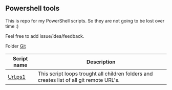 ## Powershell tools

This is repo for my PowerShell scripts. So they are not going to be lost over time :)

Feel free to add issue/idea/feedback.

Folder [Git](PS.Tools/Git)

|Script name|Description|
|-|-|
|[Url.ps1](PS.Tools/Gi/\Url.ps1)|This script loops trought all children folders and creates list of all git remote URL's.|
